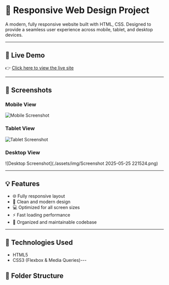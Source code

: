 # 📱 Responsive Web Design Project

A modern, fully responsive website built with HTML, CSS. Designed to provide a seamless user experience across mobile, tablet, and desktop devices.

---

## 🔗 Live Demo

👉 [Click here to view the live site](https://your-demo-link.com)

---

## 📸 Screenshots

### Mobile View
![Mobile Screenshot](./screenshots/mobile.png)

### Tablet View
![Tablet Screenshot](./screenshots/tablet.png)

### Desktop View
![Desktop Screenshot](./assets/img/Screenshot 2025-05-25 221524.png)

---

## 💡 Features

- 🌐 Fully responsive layout
- 🎨 Clean and modern design
- 💻 Optimized for all screen sizes
- ⚡ Fast loading performance
- 🔧 Organized and maintainable codebase

---

## 📁 Technologies Used

- HTML5
- CSS3 (Flexbox & Media Queries)---

## 🧩 Folder Structure
